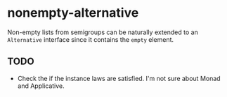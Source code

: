 # nonempty-alternative

Non-empty lists from semigroups can be naturally extended to an `Alternative` interface since it contains the `empty` element.

## TODO

- Check the if the instance laws are satisfied. I'm not sure about Monad and Applicative.
